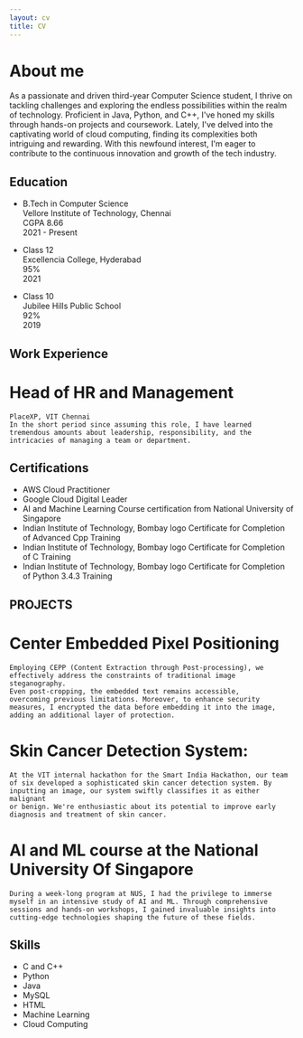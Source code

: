 ```yaml
---
layout: cv
title: CV
---
```


# About me
As a passionate and driven third-year Computer Science student, I thrive on tackling challenges and exploring the endless possibilities within the realm of technology. Proficient in Java, Python, and C++, I've honed my skills through hands-on projects and coursework. Lately, I've delved into the captivating world of cloud computing, finding its complexities both intriguing and rewarding. With this newfound interest, I'm eager to contribute to the continuous innovation and growth of the tech industry.


## Education

* B.Tech in Computer Science   
    Vellore Institute of Technology, Chennai  
    CGPA 8.66  
    2021 - Present   

* Class 12  
    Excellencia College, Hyderabad  
    95%  
    2021  

* Class 10  
    Jubilee Hills Public School  
    92%  
    2019  


## Work Experience
# Head of HR and Management
    PlaceXP, VIT Chennai  
    In the short period since assuming this role, I have learned tremendous amounts about leadership, responsibility, and the intricacies of managing a team or department.


## Certifications
* AWS Cloud Practitioner
* Google Cloud Digital Leader
* AI and Machine Learning Course certification from National University of Singapore
* Indian Institute of Technology, Bombay logo Certificate for Completion of Advanced Cpp Training
* Indian Institute of Technology, Bombay logo Certificate for Completion of C Training
* Indian Institute of Technology, Bombay logo Certificate for Completion of Python 3.4.3 Training


## PROJECTS
# Center Embedded Pixel Positioning
    Employing CEPP (Content Extraction through Post-processing), we
    effectively address the constraints of traditional image steganography.  
    Even post-cropping, the embedded text remains accessible,
    overcoming previous limitations. Moreover, to enhance security
    measures, I encrypted the data before embedding it into the image,
    adding an additional layer of protection.

# Skin Cancer Detection System:
    At the VIT internal hackathon for the Smart India Hackathon, our team
    of six developed a sophisticated skin cancer detection system. By
    inputting an image, our system swiftly classifies it as either malignant
    or benign. We're enthusiastic about its potential to improve early
    diagnosis and treatment of skin cancer.  

# AI and ML course at the National University Of Singapore
    During a week-long program at NUS, I had the privilege to immerse
    myself in an intensive study of AI and ML. Through comprehensive
    sessions and hands-on workshops, I gained invaluable insights into
    cutting-edge technologies shaping the future of these fields.  


## Skills

* C and C++
* Python
* Java
* MySQL
* HTML
* Machine Learning
* Cloud Computing